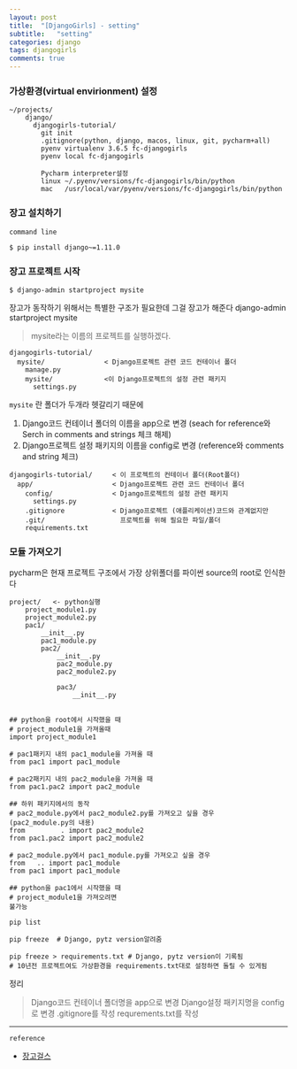 ```yaml
---
layout: post
title:  "[DjangoGirls] - setting"
subtitle:   "setting"
categories: django
tags: djangogirls
comments: true
---
```




### 가상환경(virtual envirionment) 설정

```
~/projects/
    django/
      djangogirls-tutorial/
        git init
        .gitignore(python, django, macos, linux, git, pycharm+all)
        pyenv virtualenv 3.6.5 fc-djangogirls
        pyenv local fc-djangogirls

        Pycharm interpreter설정
        linux ~/.pyenv/versions/fc-djangogirls/bin/python
        mac   /usr/local/var/pyenv/versions/fc-djangogirls/bin/python

```

### 장고 설치하기

`command line`

```
$ pip install django~=1.11.0
```

### 장고 프로젝트 시작

```
$ django-admin startproject mysite
```

장고가 동작하기 위해서는 특별한 구조가 필요한데 그걸 장고가 해준다
django-admin startproject mysite
> mysite라는 이름의 프로젝트를 실행하겠다.

```
djangogirls-tutorial/
  mysite/               < Django프로젝트 관련 코드 컨테이너 폴더
    manage.py
    mysite/             <이 Django프로젝트의 설정 관련 패키지
      settings.py
```

`mysite` 란 폴더가 두개라 헷갈리기 때문에
1. Django코드 컨테이너 폴더의 이름을 app으로 변경
  (seach for reference와 Serch in comments and strings 체크 해제)
2. Django프로젝트 설정 패키지의 이름을 config로 변경
  (reference와 comments and string 체크)

```
djangogirls-tutorial/     < 이 프로젝트의 컨테이너 폴더(Root폴더)
  app/                    < Django프로젝트 관련 코드 컨테이너 폴더
    config/               < Django프로젝트의 설정 관련 패키지
      settings.py
    .gitignore            < Django프로젝트 (애플리케이션)코드와 관계없지만
    .git/                   프로젝트를 위해 필요한 파일/폴더
    requirements.txt
```

### 모듈 가져오기

pycharm은 현재 프로젝트 구조에서 가장 상위폴더를 파이썬 source의 root로 인식한다

```
project/   <- python실행
    project_module1.py
    project_module2.py
    pac1/
        __init__.py
        pac1_module.py
        pac2/
            __init__.py
            pac2_module.py
            pac2_module2.py

            pac3/
                __init__.py


## python을 root에서 시작했을 때
# project_module1을 가져올때
import project_module1

# pac1패키지 내의 pac1_module을 가져올 때
from pac1 import pac1_module

# pac2패키지 내의 pac2_module을 가져올 때
from pac1.pac2 import pac2_module

## 하위 패키지에서의 동작
# pac2_module.py에서 pac2_module2.py를 가져오고 싶을 경우
(pac2_module.py의 내용)
from         . import pac2_module2
from pac1.pac2 import pac2_module2

# pac2_module.py에서 pac1_module.py를 가져오고 싶을 경우
from   .. import pac1_module
from pac1 import pac1_module

## python을 pac1에서 시작했을 때
# project_module1을 가져오려면
불가능
```

```
pip list

pip freeze  # Django, pytz version알려줌

pip freeze > requirements.txt # Django, pytz version이 기록됨
# 10년전 프로젝트여도 가상환경을 requirements.txt대로 설정하면 돌릴 수 있게됨
```






정리
> Django코드 컨테이너 폴더명을 app으로 변경
Django설정 패키지명을 config로 변경
.gitignore를 작성
requrements.txt를 작성


---
`reference`
- [장고걸스](https://tutorial.djangogirls.org/ko/django/)
